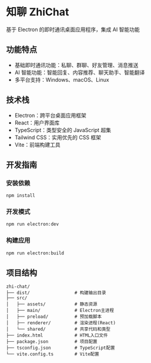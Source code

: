 # 知聊 ZhiChat

基于 Electron 的即时通讯桌面应用程序，集成 AI 智能功能

## 功能特点

- 基础即时通讯功能：私聊、群聊、好友管理、消息推送
- AI 智能功能：智能回复、内容推荐、聊天助手、智能翻译
- 多平台支持：Windows、macOS、Linux

## 技术栈

- Electron：跨平台桌面应用框架
- React：用户界面库
- TypeScript：类型安全的 JavaScript 超集
- Tailwind CSS：实用优先的 CSS 框架
- Vite：前端构建工具

## 开发指南

### 安装依赖

```bash
npm install
```

### 开发模式

```bash
npm run electron:dev
```

### 构建应用

```bash
npm run electron:build
```

## 项目结构

```
zhi-chat/
├── dist/                 # 构建输出目录
├── src/
│   ├── assets/           # 静态资源
│   ├── main/             # Electron主进程
│   ├── preload/          # 预加载脚本
│   ├── renderer/         # 渲染进程(React)
│   └── shared/           # 共享代码和类型
├── index.html            # HTML入口文件
├── package.json          # 项目配置
├── tsconfig.json         # TypeScript配置
└── vite.config.ts        # Vite配置
```

